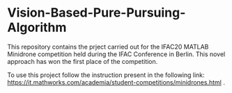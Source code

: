 # Vision-Based-Pure-Pursuing-Algorithm
This repository contains the prject carried out for the IFAC20 MATLAB Minidrone competition held during the IFAC Conference in Berlin. This novel approach has won the first place of the competition. 

To use this project follow the instruction present in the following link: https://it.mathworks.com/academia/student-competitions/minidrones.html .
